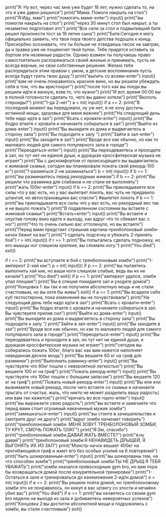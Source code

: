 print("Я: Ну вот, через час мне уже будет 18 лет, нужно сделать то, на что я уже давно решился")
print("Мама: Помоги накрыть на стол")
print("Я:Иду, мам")
print("помогать маме-enter")
input()
print("вы помогли накрыть на стол")
print("через 30 минут стол был накрыт, а ты незаметно подготовил это")
print("Все сели за стол и подвыпивший батя решил произнести тост за 18 летие сына")
print("Батя:Сегодня я могу официально заявить, что твоя пора твоего детства подошла к концу. Прискорбно осознавать, что ты больше не отведаешь песок на завтрак, да и травка уже не пощекочет твой пупок. Тебе придется оставить за бортом эти неземные радости. Однако взамен ты получаешь право самостоятельно распоряжаться своей жизнью и принимать, пусть не всегда верные, но свои собственные решения. Желаю тебе распорядиться этим правом с умом, а детские воспоминания пусть всегда будут греть твою душу.")
print("выпить со всеми-enter")
input()
print("вам не очень понравилось красное вино, но вы решили убеждать себя в том, что вы аристократ")
print("после того как вы поеди вы решили идти в ванную, взяв то, что нужно")
print("И вот, время 00:00 вы в полной готовности сделать то, чего вы давно хотели")
print("Вколоть стероиды?")
print("1-да 2-нет")
a = int( input())
if a == 2:
    print("В последний момент вы передумали, ну уж нет, я не хочу достичь истинной мощи, здоровье для меня важнее")
print("На следующий день тебе надо идти в зал")
print("Всать с кровати-enter")
input()
print("Вы бодро втаете с кровати и начинаете собираться в зал")
print("Выйти из дома-enter")
input()
print("Вы выхидите из дома и выдвигаетесь в сторону зала")
print("Вы подходите к залу ") 
print("Зайти в зал-enter")
input()
print("Вы заходите в зал")
print("Вроде все как обычно, но как то маловато людей для самого популярного зала в городе")
print("Переодеться-enter")
input()
print("Вы переодеваетесь и проходите в зал, но тут нет ни единой души, и дурацкая кроссфитерская музыка не играет")
print("Вы с дискомфортом от происходящего вы выдвигаетесь к жимовой скамье, сегодня вы планировали пожать свой рекорд-100 кг")
print("1-размяться 2-не разминаться")
b = int( input())
if b == 1:
    print("вы разминаетесь перед рекордным жимом")
if b == 2:
    print("Вы решили что разминка для слабаков и не стали ее выполнять")
print("жать 100кг-enter")
input()
if b == 2:
    print("Вы прикладываете все силы что у вас есть, но у вас вылетает локоть, вас чуть не придавило штангой, но автостраховщики вас спасли")
    #вылетел локоть
if b == 1:
    print("вы прикладываете все силы что у вас есть, но рекордный вес так и не вышло пожать")
print("В подавленном состоянии вы встаете с жимовой скамьи")
print("Встать=enter")
input()
print("Вы встаете и опустив голову вниз идете к выходу, как вдруг что то сбивает вас с ног")
print("Что то очень сильно вас оттолкнуло, но вы встаете")
print("Перед вами предстает страшная картина-тренболоновый зомби-качок бежит на вас")
print("1-сделать подсечку и убежать 2-принять бой")
r = int( input())
if r == 1:
    print("Вы попытались сделать подножку, но его мышцы ног слишком крепкие, вы сломали ногу.")
    print("You died")
    exit()
        
if r == 2:
    print("вы вступаете в бой с тренболоновым зомби")
    print("1-амперкот 2-хай кик")
    p = int( input())
    if p == 2:
        print("вы пытаетесь выполнить хай кик, но ваши ноги слишком слабые, ведь вы их не качали")
        print("You died")
        exit()
    if p == 1:
        print("амперкот удался, зомби упал плошмя")
        print("Вы в спешке покидаете зал и уходите домой")
        print("Концовка 1: вы так и не получили абсолютную мощь и не стали счастливым, но вы хотя бы живы")
        exit()
    if a == 1:
        print("Вы всадили себе куб тестостерона, пока изменений вы не почувствовали")
    print("На следующий день тебе надо идти в зал")
    print("Всать с кровати-enter")
    input()
    print("Вы бодро втаете с кровати и начинаете собираться в зал. Вы чувствуете прилив сил")
    print("Выйти из дома-enter")
    input()
    print("Вы выхидите из дома и выдвигаетесь в сторону зала")
    print("Вы подходите к залу ") 
    print("Зайти в зал-enter")
    input()
    print("Вы заходите в зал")
    print("Вроде все как обычно, но как то маловато людей для самого популярного зала в городе")
    print("Переодеться-enter")
    input()
    print("Вы переодеваетесь и проходите в зал, но тут нет ни единой души, и дурацкая кроссфитерская музыка не играет")
    print("сегодня вы собирались пожать 100кг, благо вас как вам кажется наполняет невиданная деселе мощь")
    print("Вы вешаете 60 кг на гриф для разминки")
    print("Выполнить раминку-enter")
    input()
    print("Вы чувствуете что 60кг пошли с невероятной легкостью")
    print("Вы вешаете 100 кг на гриф")
    print("Пожать рекорд-enter")
    input()
    print("Вы чувствуете что 100кг пошли с большим запасом")
    print("Вы вешаете 120 кг на гриф")
    print("Пожать новый рекорд-enter")
    input()
    print("Вы ели ели выжимаете новый рекорд, после чего встаете со скамьи и начинаете прыгать от счастья, жаль, что никто не может разделить вашу радость( или вам так кажется)")
    print("кричать во все горло-enter")
    input()
    print("вы выражаете свою радость")
    print("вы встаете и замечаете что перед вами стоит огромный накаченный мужик зомби")
    print("замешкаться-enter")
    input()
    print("вы стоите в зачешательстве и смотрите друг не друга")
    print("вдруг зомби начинает говорить")
    print("тренболоновый зомби: МЕНЯ ЗОВУТ ТРЕНБОЛОНОВЫЙ ЗОМБИ, ТУ КРУТ, СМОЧЬ ПОЖАТЬ 120КГ")
    print("Я:Эм, спасибо")
    print("тренболоновый зомби:ДАВАЙ ЖАТЬ ВМЕСТЕ?")
    print("я:ну давай")
    print("тренболоновый зомби:Я НЕНАВИДЕТЬ ДРЫЩЕЙ, Я ВЫГОНЯТЬ ИХ ИЗ ЗАЛ")
    print("Монстр-качок вешает 400кг на прогибающийся гриф и жмет его без особых усилий на 6 повторений")
    print("быть шокированным-enter")
    input()
    print("вы шокированы тем, на что способен зомби")
    print("тренболоновый зомби:ТЫ НЕ ДРЫЩ Я ТЕБЯ УВАЖАТЬ")
    print("зомби оказался превосходным gym bro, но вам пора бы возвращаться домой после изнурительной тренировки")
    print("1-Остаться в зале и тренироваться до изнеможения 2-идти домой")
    e = int( input())
    if e == 2:
        print("Вы решили пойти домой, но тренболоновому зомби это не понравилось, он кинул в вас штангу со злости и нечайно убил вас")
        print("You died")
    if e == 1:
        print("вы качаетесь со своим gym bro неделю не выходя из зала и добиваетесь невероятных успехов")
        print("Концовка 2:вы достигли абсолютной мощи и подружились с зомби, вы стали счастливым")
        exit()
